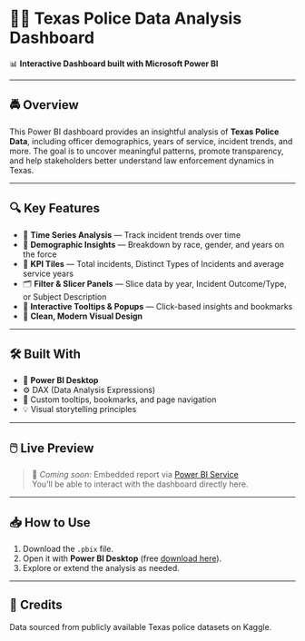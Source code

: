 # 👮‍♂️ Texas Police Data Analysis Dashboard

📊 **Interactive Dashboard built with Microsoft Power BI**

---

## 🚔 Overview

This Power BI dashboard provides an insightful analysis of **Texas Police Data**, including officer demographics, years of service, incident trends, and more. The goal is to uncover meaningful patterns, promote transparency, and help stakeholders better understand law enforcement dynamics in Texas.

---

## 🔍 Key Features

- 📅 **Time Series Analysis** — Track incident trends over time
- 👥 **Demographic Insights** — Breakdown by race, gender, and years on the force
- 🧮 **KPI Tiles** — Total incidents, Distinct Types of Incidents and average service years
- 🗂️ **Filter & Slicer Panels** — Slice data by year, Incident Outcome/Type, or Subject Description
- 📌 **Interactive Tooltips & Popups** — Click-based insights and bookmarks
- 🎨 **Clean, Modern Visual Design**

---

## 🛠️ Built With

- 🧠 **Power BI Desktop**
- ⚙️ DAX (Data Analysis Expressions)
- 🔎 Custom tooltips, bookmarks, and page navigation
- 💡 Visual storytelling principles

---

## 🖱️ Live Preview

> 🚧 *Coming soon:* Embedded report via [Power BI Service](https://app.powerbi.com)  
> You’ll be able to interact with the dashboard directly here.

---

## 📥 How to Use

1. Download the `.pbix` file.
2. Open it with **Power BI Desktop** (free [download here](https://powerbi.microsoft.com/desktop/)).
3. Explore or extend the analysis as needed.

---

## 📢 Credits

Data sourced from publicly available Texas police datasets on Kaggle.  



